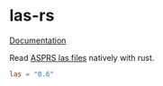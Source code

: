 las-rs
======

[Documentation](http://docs.rs/las)

Read [ASPRS las files](http://www.asprs.org/Committee-General/LASer-LAS-File-Format-Exchange-Activities.html) natively with rust.

```toml
las = "0.6"
```
